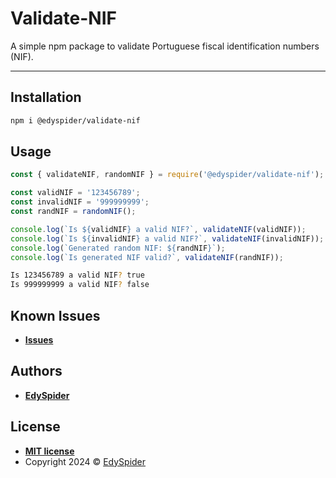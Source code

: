 # Validate-NIF

A simple npm package to validate Portuguese fiscal identification numbers (NIF).

---

## Installation

```sh
npm i @edyspider/validate-nif
```

## Usage

```js
const { validateNIF, randomNIF } = require('@edyspider/validate-nif');

const validNIF = '123456789';
const invalidNIF = '999999999';
const randNIF = randomNIF();

console.log(`Is ${validNIF} a valid NIF?`, validateNIF(validNIF));
console.log(`Is ${invalidNIF} a valid NIF?`, validateNIF(invalidNIF));
console.log(`Generated random NIF: ${randNIF}`);
console.log(`Is generated NIF valid?`, validateNIF(randNIF));
```

```sh
Is 123456789 a valid NIF? true
Is 999999999 a valid NIF? false
```

## Known Issues

* [**Issues**](https://github.com/edyspider/validate-nif/issues)

## Authors

* [**EdySpider**](https://github.com/edyspider/)

## License

* **[MIT license](https://github.com/edyspider//validate-nif/blob/master/LICENSE)**
* Copyright 2024 &copy; [EdySpider](https://github.com/edyspider/)
